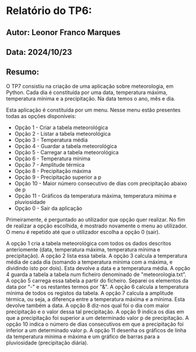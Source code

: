 # Relatório do TP6:

## Autor: Leonor Franco Marques
## Data: 2024/10/23

## Resumo:

O TP7 consistiu na criação de uma aplicação sobre meteorologia, em Python. Cada dia é constituída por uma data, temperatura máxima, temperatura mínima e a precipitação. Na data temos o ano, mês e dia.

Esta aplicação é constituída por um menu. Nesse menu estão presentes todas as opções disponíveis:
* Opção 1 - Criar a tabela meteorológica
* Opção 2 - Listar a tabela meteorológica
* Opção 3 - Temperatura média
* Opção 4 - Guardar a tabela meteorológica
* Opção 5 - Carregar a tabela meteorológica
* Opção 6 - Temperatura mínima
* Opção 7 - Amplitude térmica
* Opção 8 - Precipitação máxima
* Opção 9 - Precipitação superior a p
* Opção 10 - Maior número consecutivo de dias com precipitação abaixo de p
* Opção 11 - Gráficos da temperatura máxima, temperatura mínima e pluviosidade
* Opção 0 - Sair da aplicação

Primeiramente, é perguntado ao utilizador que opção quer realizar. No fim de realizar a opção escolhida, é mostrado novamente o menu ao utilizador. O menu é repetido até que o utilizador escolha a opção 0 (sair).

A opção 1 cria a tabela meteorológica com todos os dados descritos anteriomente (data, temperatura máxima, temperatura mínima e precipitação).
A opção 2 lista essa tabela.
A opção 3 calcula a temperatura média de cada dia (somando a temperatura mínima com a máxima, e dividindo isto por dois). Esta devolve a data e a temperatura média.
A opção 4 guarda a tabela a tabela num ficheiro denominado de "meteorologia.txt".
A opção 5 carrega essa tabela a partir do ficheiro. Separei os elementos da data por "-" e os restantes termos por "&".
A opção 6 calcula a temperatura mínima de todos os registos da tabela.
A opção 7 calcula a amplitude térmica, ou seja, a diferença entre a temperatura máxima e a mínima. Esta devolve também a data.
A opção 8 diz-nos qual foi o dia com maior precipitação e o valor dessa tal precipitação.
A opção 9 indica os dias em que a precipitação foi superior a um determinado valor p de precipitação.
A opção 10 indica o número de dias consecutivos em que a precipitação foi inferior a um determinado valor p.
A opção 11 desenha os gráficos de linha da temperatura mínima e máxima e um gráfico de barras para a pluviosidade (precipitação diária).